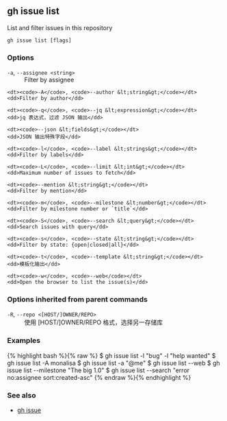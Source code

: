 

## gh issue list

List and filter issues in this repository

```
gh issue list [flags]
```

### Options


<dl class="flags">
	<dt><code>-a</code>, <code>--assignee &lt;string&gt;</code></dt>
	<dd>Filter by assignee</dd>

	<dt><code>-A</code>, <code>--author &lt;string&gt;</code></dt>
	<dd>Filter by author</dd>

	<dt><code>-q</code>, <code>--jq &lt;expression&gt;</code></dt>
	<dd>jq 表达式，过滤 JSON 输出</dd>

	<dt><code>--json &lt;fields&gt;</code></dt>
	<dd>JSON 输出特殊字段</dd>

	<dt><code>-l</code>, <code>--label &lt;strings&gt;</code></dt>
	<dd>Filter by labels</dd>

	<dt><code>-L</code>, <code>--limit &lt;int&gt;</code></dt>
	<dd>Maximum number of issues to fetch</dd>

	<dt><code>--mention &lt;string&gt;</code></dt>
	<dd>Filter by mention</dd>

	<dt><code>-m</code>, <code>--milestone &lt;number&gt;</code></dt>
	<dd>Filter by milestone number or `title`</dd>

	<dt><code>-S</code>, <code>--search &lt;query&gt;</code></dt>
	<dd>Search issues with query</dd>

	<dt><code>-s</code>, <code>--state &lt;string&gt;</code></dt>
	<dd>Filter by state: {open|closed|all}</dd>

	<dt><code>-t</code>, <code>--template &lt;string&gt;</code></dt>
	<dd>模板化输出</dd>

	<dt><code>-w</code>, <code>--web</code></dt>
	<dd>Open the browser to list the issue(s)</dd>
</dl>


### Options inherited from parent commands


<dl class="flags">
	<dt><code>-R</code>, <code>--repo &lt;[HOST/]OWNER/REPO&gt;</code></dt>
	<dd>使用 [HOST/]OWNER/REPO 格式，选择另一存储库</dd>
</dl>


### Examples

{% highlight bash %}{% raw %}
$ gh issue list -l "bug" -l "help wanted"
$ gh issue list -A monalisa
$ gh issue list -a "@me"
$ gh issue list --web
$ gh issue list --milestone "The big 1.0"
$ gh issue list --search "error no:assignee sort:created-asc"
{% endraw %}{% endhighlight %}

### See also

* [gh issue](./gh_issue)
